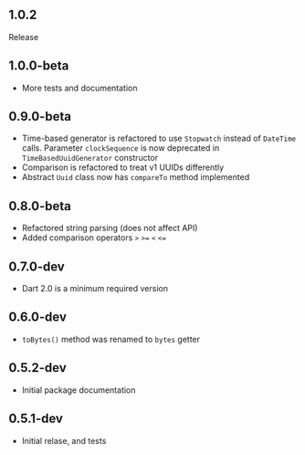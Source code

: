 ## 1.0.2
  Release 

## 1.0.0-beta
- More tests and documentation

## 0.9.0-beta
- Time-based generator is refactored to use `Stopwatch` instead of `DateTime` calls.
  Parameter `clockSequence` is now deprecated in `TimeBasedUuidGenerator` constructor
- Comparison is refactored to treat v1 UUIDs differently
- Abstract `Uuid` class now has `compareTo` method implemented  

## 0.8.0-beta
- Refactored string parsing (does not affect API)
- Added comparison operators `>` `>=` `<` `<=` 

## 0.7.0-dev
- Dart 2.0 is a minimum required version 

## 0.6.0-dev
- `toBytes()` method was renamed to `bytes` getter 

## 0.5.2-dev
- Initial package documentation

## 0.5.1-dev
- Initial relase, and tests
